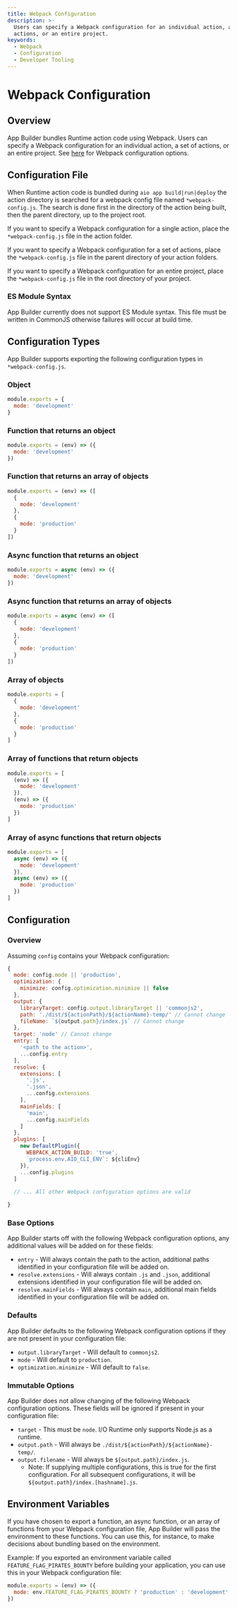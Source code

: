 ```yaml
---
title: Webpack Configuration
description: >-
  Users can specify a Webpack configuration for an individual action, a set of
  actions, or an entire project.
keywords:
  - Webpack
  - Configuration
  - Developer Tooling
---
```



# Webpack Configuration

## Overview

App Builder bundles Runtime action code using Webpack. Users can specify a Webpack configuration for an individual action, a set of actions,
or an entire project. See [here](https://webpack.js.org/configuration/#options) for Webpack configuration options.

## Configuration File

When Runtime action code is bundled during `aio app build|run|deploy` the action directory is searched for a webpack config file named `*webpack-config.js`. The search is done first in the directory of the action being built, then the parent directory, up to the project root.

If you want to specify a Webpack configuration for a single action, place the `*webpack-config.js` file in the action folder.

If you want to specify a Webpack configuration for a set of actions, place the `*webpack-config.js` file in the parent directory of your action
folders.

If you want to specify a Webpack configuration for an entire project, place the `*webpack-config.js` file in the root directory of your project.

### ES Module Syntax 

App Builder currently does not support ES Module syntax. This file must be written in CommonJS otherwise failures will occur at build time. 

## Configuration Types

App Builder supports exporting the following configuration types in `*webpack-config.js`.

### Object

  ```javascript
  module.exports = { 
    mode: 'development' 
  }
  ```
  
### Function that returns an object

  ```javascript
  module.exports = (env) => ({
    mode: 'development'
  })
  ```
  
### Function that returns an array of objects

  ```javascript
  module.exports = (env) => ([
    {
      mode: 'development' 
    },
    {
      mode: 'production'
    }
  ])
  ```
  
### Async function that returns an object

  ```javascript
  module.exports = async (env) => ({
    mode: 'development'
  })
  ```
  
### Async function that returns an array of objects

  ```javascript
  module.exports = async (env) => ([
    {
      mode: 'development' 
    },
    {
      mode: 'production'
    }
  ])
  ```

### Array of objects

  ```javascript
  module.exports = [
    {
      mode: 'development'
    },
    {
      mode: 'production'
    }
  ]
  ```
  
### Array of functions that return objects

  ```javascript
  module.exports = [
    (env) => ({
      mode: 'development'
    }),
    (env) => ({
      mode: 'production'
    })
  ]
  ```
  
### Array of async functions that return objects

  ```javascript
  module.exports = [
    async (env) => ({
      mode: 'development'
    }),
    async (env) => ({
      mode: 'production'
    })
  ]
  ```

## Configuration

### Overview

Assuming `config` contains your Webpack configuration:

```javascript
{
  mode: config.mode || 'production', 
  optimization: {
    minimize: config.optimization.minimize || false
  },
  output: { 
    libraryTarget: config.output.libraryTarget || 'commonjs2',
    path: './dist/${actionPath}/${actionName}-temp/' // Cannot change 
    fileName: `${output.path}/index.js` // Cannot change 
  },
  target: 'node' // Cannot change
  entry: [
    '<path to the action>', 
    ...config.entry
  ],
  resolve: { 
    extensions: [
      '.js', 
      '.json', 
      ...config.extensions
    ],
    mainFields: [ 
      'main',
      ...config.mainFields
    ]
  },
  plugins: [
    new DefaultPlugin({
      WEBPACK_ACTION_BUILD: 'true', 
      `process.env.AIO_CLI_ENV`: ${cliEnv}
    }),
    ...config.plugins
  ]
  
  // ... All other Webpack configuration options are valid

}
```

### Base Options

App Builder starts off with the following Webpack configuration options, any additional values will be added on for these fields:

* `entry` - Will always contain the path to the action, additional paths identified in your configuration file will be added on.
* `resolve.extensions` - Will always contain `.js` and `.json`, additional extensions identified in your configuration file will be added on.
* `resolve.mainFields` - Will always contain `main`, additional main fields identified in your configuration file will be added on.

### Defaults

App Builder defaults to the following Webpack configuration options if they are not present in your configuration file:

* `output.libraryTarget` - Will default to `commonjs2`.
* `mode` - Will default to `production`.
* `optimization.minimize` - Will default to `false`.

### Immutable Options

App Builder does not allow changing of the following Webpack configuration options. These fields will be ignored if present in your configuration file:

* `target` - This must be `node`. I/O Runtime only supports Node.js as a runtime.
* `output.path` - Will always be `./dist/${actionPath}/${actionName}-temp/`.
* `output.filename` - Will always be `${output.path}/index.js`.
  * Note: If supplying multiple configurations, this is true for the first configuration. For all subsequent configurations, it will be `${output.path}/index.[hashname].js`.

## Environment Variables

If you have chosen to export a function, an async function, or an array of functions from your Webpack configuration file, App Builder will pass the environment to these functions. You can use this, for instance, to make decisions about bundling based on the environment.

Example: If you exported an environment variable called `FEATURE_FLAG_PIRATES_BOUNTY` before building your application, you can use this in your Webpack configuration file:

```javascript
module.exports = (env) => ({
  mode: env.FEATURE_FLAG_PIRATES_BOUNTY ? 'production' : 'development'
})
```
